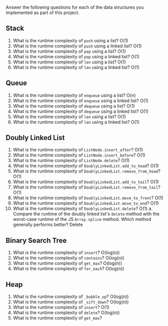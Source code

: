 Answer the following questions for each of the data structures you implemented as part of this project.

## Stack

1. What is the runtime complexity of `push` using a list?
O(1)
2. What is the runtime complexity of `push` using a linked list?
O(1)
3. What is the runtime complexity of `pop` using a list?
O(1)
4. What is the runtime complexity of `pop` using a linked list?
O(1)
5. What is the runtime complexity of `len` using a list?
O(1)
6. What is the runtime complexity of `len` using a linked list?
O(1)
## Queue

1. What is the runtime complexity of `enqueue` using a list?
O(n)
2. What is the runtime complexity of `enqueue` using a linked list?
O(1)
3. What is the runtime complexity of `dequeue` using a list?
O(1)
4. What is the runtime complexity of `dequeue` using a linked list?
O(1)
5. What is the runtime complexity of `len` using a list?
O(1)
6. What is the runtime complexity of `len` using a linked list?
O(1)
## Doubly Linked List

1. What is the runtime complexity of `ListNode.insert_after`?
O(1)
2. What is the runtime complexity of `ListNode.insert_before`?
O(1)
3. What is the runtime complexity of `ListNode.delete`?
O(1)
4. What is the runtime complexity of `DoublyLinkedList.add_to_head`?
O(1)
5. What is the runtime complexity of `DoublyLinkedList.remove_from_head`?
O(1)
6. What is the runtime complexity of `DoublyLinkedList.add_to_tail`?
O(1)
7. What is the runtime complexity of `DoublyLinkedList.remove_from_tail`?
O(1)
8. What is the runtime complexity of `DoublyLinkedList.move_to_front`?
O(1)
9. What is the runtime complexity of `DoublyLinkedList.move_to_end`?
O(1)
10. What is the runtime complexity of `DoublyLinkedList.delete`?
O(1)
    a. Compare the runtime of the doubly linked list's `delete` method with the worst-case runtime of the JS `Array.splice` method. Which method generally performs better?
Delete

## Binary Search Tree

1. What is the runtime complexity of `insert`? 
O(log(n))
2. What is the runtime complexity of `contains`?
O(log(n))
3. What is the runtime complexity of `get_max`? 
O(log(n))
4. What is the runtime complexity of `for_each`?
O(log(n))

## Heap

1. What is the runtime complexity of `_bubble_up`?
O(log(n))
2. What is the runtime complexity of `_sift_down`?
O(log(n))
3. What is the runtime complexity of `insert`?
O(1)
4. What is the runtime complexity of `delete`?
O(log(n))
5. What is the runtime complexity of `get_max`?
